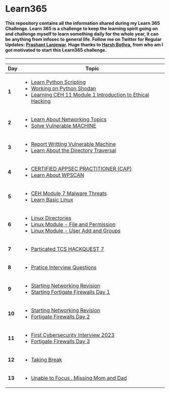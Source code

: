 # Learn365

#### This repository contains all the information shared during my Learn 365 Challenge. Learn 365 is a challenge to keep the learning spirit going on and challenge myself to learn something daily for the whole year, it can be anything from infosec to general life. Follow me on Twitter for Regular Updates: [Prashant Lanjewar](https://twitter.com/infosecbackpack). Huge thanks to [Harsh Bothra](https://twitter.com/harshbothra_), from who am I got motivated to start this Learn365 challenge.

-------
Day  | Topic
--- | ---
**1** | [<ul><li>Learn Python Scripting </li><li> Working on Python Shodan </li><li> Learning CEH 11 Module 1 Introduction to Ethical Hacking </li></ul>](/days/day1.md)
**2** | [<ul><li>Learn About Networking Topics</li><li> Solve Vulnerable MACHINE  </li> </ul>](/days/day2.md)
**3** | [<ul><li>Report Writting Vulnerable Machine </li><li> Learn About the Directory Traversal   </li> </ul>](/days/day3.md)
**4** | [<ul><li> CERTIFIED APPSEC PRACTITIONER (CAP)  </li><li> Learn About WPSCAN   </li> </ul>](/days/day4.md)
**5** | [<ul><li> CEH Module 7 Malware Threats </li><li> Learn Basic Linux  </li> </ul>](/days/day5.md)
**6** | [<ul> <li> Linux Directories  </li> <li> Linux Module - File and Permission  </li> <li> Linux  Module - User Add and Groups  </li> </ul>](/days/day6.md)
**7** | [<ul> <li> Particated TCS HACKQUEST 7 </li> </ul>](/days/day7.md)
**8** | [<ul> <li> Pratice Interview Questions</li> </ul>](/days/day8.md)
**9** | [<ul> <li> Starting Networking Revision </li><li> Starting Fortigate Firewalls Day 1 </li> </ul>](/days/day9.md)
**10** | [<ul> <li> Starting Networking Revision </li><li> Fortigate Firewalls Day 2 </li> </ul>](/days/day10.md)
**11** | [<ul> <li> First  Cybersecurity Interview 2023 </li><li> Fortigate Firewalls Day 3</li> </ul>](/days/day11.md)
**12** | [<ul> <li> Taking Break </li> </ul>](/days/day12.md)
**13** | [<ul> <li> Unable to Focus . Missing Mom and Dad </li> </ul>](/days/day13.md)







